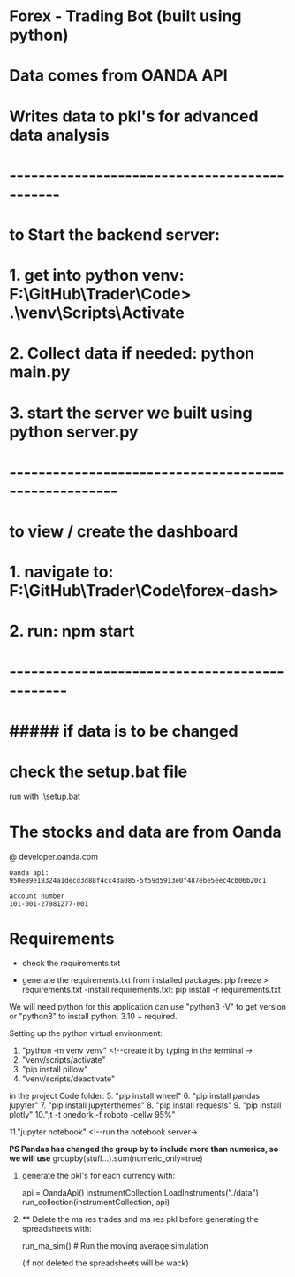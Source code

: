 # Forex - Trading Bot (built using python)

# Data comes from OANDA API

# Writes data to pkl's for advanced data analysis

# ---------------------------------------------

# to Start the backend server:

# 1. get into python venv: F:\GitHub\Trader\Code> .\venv\Scripts\Activate

# 2. Collect data if needed: python main.py

# 3. start the server we built using python server.py

# -----------------------------------------------------

# to view / create the dashboard

# 1. navigate to: F:\GitHub\Trader\Code\forex-dash>

# 2. run: npm start

# ----------------------------------------------

# ##### if data is to be changed

# check the setup.bat file

run with .\setup.bat

# The stocks and data are from Oanda

@ developer.oanda.com

    Oanda api:
    950e89e18324a1decd3d88f4cc43a085-5f59d5913e0f487ebe5eec4cb06b20c1

    account number
    101-001-27981277-001

# Requirements

- check the requirements.txt

- generate the requirements.txt from installed packages: pip freeze > requirements.txt
  -install requirements.txt: pip install -r requirements.txt

We will need python for this application
can use "python3 -V" to get version or "python3" to install
python. 3.10 + required.

Setting up the python virtual environment:

1.  "python -m venv venv" <!--create it by typing in the terminal ->
2.  "venv/scripts/activate" <!--run the script-->
3.  "pip install pillow"
4.  "venv/scripts/deactivate" <!--run the script to deactivate the virtual environment-->

in the project Code folder: <!--"cd code"--> 5. "pip install wheel" 6. "pip install pandas jupyter" 7. "pip install jupyterthemes" 8. "pip install requests" 9. "pip install plotly"
10."jt -t onedork -f roboto -cellw 95%" <!--chosen theme of jupyter, cell width 95%  -->

11."jupyter notebook" <!--run the notebook server->

**PS Pandas has changed the group by to include more than numerics,
so we will use** groupby(stuff...).sum(numeric_only=true)

1. generate the pkl's for each currency with:

   api = OandaApi()
   instrumentCollection.LoadInstruments("./data")
   run_collection(instrumentCollection, api)

2. \*\* Delete the ma res trades and ma res pkl before generating the spreadsheets with:

   run_ma_sim() # Run the moving average simulation

   (if not deleted the spreadsheets will be wack)
